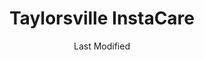 ---
layout: location-page
date: Last Modified
description: "Local COVID-19 testing is available at Taylorsville InstaCare in Taylorsville, Utah, USA."
permalink: "locations/utah/taylorsville/taylorsville-instacare/"
tags:
  - locations
  - utah
title: Taylorsville InstaCare
uniqueName: taylorsville-instacare
state: Utah
stateAbbr: UT
hood: "Taylorsville"
address: "3845 W 4700 S"
city: "Taylorsville"
zip: "84129"
zipsNearby: "84003 84004 84006 84010 84011 84054 84087 84302 84324 84013 84014 84015 84016 84056 84075 84089 84017 84024 84307 84020 84027 84022 84310 84626 84628 84025 84633 84029 84032 84033 84315 84317 84036 84061 84037 84040 84041 84005 84043 84045 84044 84047 84049 84645 84018 84050 84055 84201 84244 84401 84402 84403 84404 84405 84407 84408 84409 84412 84414 84415 84057 84058 84059 84097 84328 84060 84068 84098 84651 84042 84062 84601 84602 84603 84604 84605 84606 84065 84095 84096 84067 84069 84653 84101 84102 84103 84104 84105 84106 84107 84108 84109 84110 84111 84112 84113 84114 84115 84116 84117 84118 84119 84120 84121 84122 84123 84124 84125 84126 84127 84128 84129 84130 84131 84132 84133 84134 84136 84138 84139 84141 84143 84145 84147 84148 84150 84151 84152 84157 84158 84165 84170 84171 84180 84184 84189 84190 84199 84070 84090 84091 84092 84093 84094 84655 84660 84663 84664 84071 84074 84080 84082 84081 84084 84088 84340 84086 84144" 
mapUrl: "http://maps.apple.com/?q=Taylorsville+InstaCare&address=3845+W+4700+S,Taylorsville,Utah,84129"
locationType: Drive-thru
phone: "801-840-2020"
website: "https://intermountainhealthcare.org/locations/taylorsville-clinic/"
onlineBooking: undefined
closed: undefined
closedUpdate: April 18th, 2020
notes: "Requires phone screen."
days: Everyday
hours: 9AM-5PM
ctaMessage: Learn more
ctaUrl: "https://intermountainhealthcare.org/locations/taylorsville-clinic/"
---